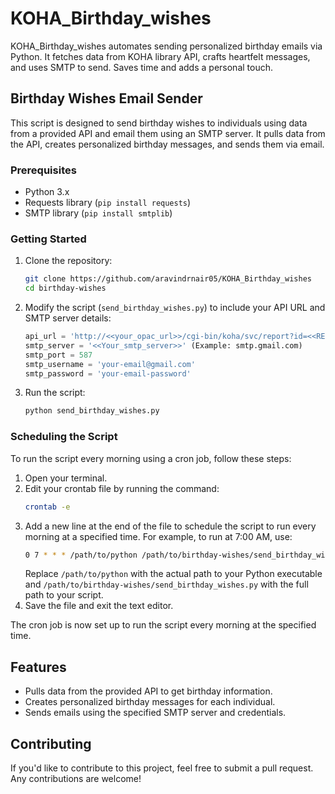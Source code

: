# KOHA_Birthday_wishes
KOHA_Birthday_wishes automates sending personalized birthday emails via Python. It fetches data from KOHA library API, crafts heartfelt messages, and uses SMTP to send. Saves time and adds a personal touch.

## Birthday Wishes Email Sender
This script is designed to send birthday wishes to individuals using data from a provided API and email them using an SMTP server. It pulls data from the API, creates personalized birthday messages, and sends them via email.
### Prerequisites
- Python 3.x
- Requests library (`pip install requests`) 
- SMTP library (`pip install smtplib`)
### Getting Started
1. Clone the repository:
   ```bash
   git clone https://github.com/aravindrnair05/KOHA_Birthday_wishes
   cd birthday-wishes
   ```
2. Modify the script (`send_birthday_wishes.py`) to include your API URL and SMTP server details:
   ```python
   api_url = 'http://<<your_opac_url>>/cgi-bin/koha/svc/report?id=<<REPORT_ID>>'
   smtp_server = '<<Your_smtp_server>>' (Example: smtp.gmail.com)
   smtp_port = 587
   smtp_username = 'your-email@gmail.com'
   smtp_password = 'your-email-password'
   ```
3. Run the script:
   ```bash
   python send_birthday_wishes.py
   ```
### Scheduling the Script
To run the script every morning using a cron job, follow these steps:
1. Open your terminal.
2. Edit your crontab file by running the command:
   ```bash
   crontab -e
   ```
3. Add a new line at the end of the file to schedule the script to run every morning at a specified time. For example, to run at 7:00 AM, use:
   ```bash
   0 7 * * * /path/to/python /path/to/birthday-wishes/send_birthday_wishes.py
   ```
   Replace `/path/to/python` with the actual path to your Python executable and `/path/to/birthday-wishes/send_birthday_wishes.py` with the full path to your script.
4. Save the file and exit the text editor.

The cron job is now set up to run the script every morning at the specified time.


## Features
- Pulls data from the provided API to get birthday information.
- Creates personalized birthday messages for each individual.
- Sends emails using the specified SMTP server and credentials.
## Contributing
If you'd like to contribute to this project, feel free to submit a pull request. Any contributions are welcome!

